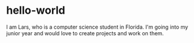 # hello-world
I am Lars, who is a computer science student in Florida. I'm going into my junior year and would love to create projects and work on them. 
